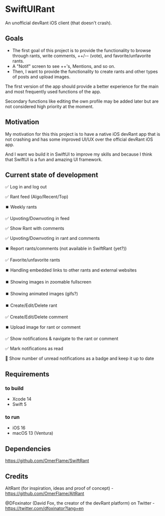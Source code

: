 # SwiftUIRant

An unofficial devRant iOS client (that doesn't crash).

## Goals

* The first goal of this project is to provide the functionality to browse through rants, write comments, ++/-- (vote), and favorite/unfavorite rants.
* A "Notif" screen to see ++'s, Mentions, and so on.
* Then, I want to provide the functionality to create rants and other types of posts and upload images.

The first version of the app should provide a better experience for the main and most frequently used functions of the app.

Secondary functions like editing the own profile may be added later but are not considered high priority at the moment.

## Motivation

My motivation for this this project is to have a native iOS devRant app that is not crashing and has some improved UI/UX over the official devRant iOS app.

And I want wo build it in SwiftUI to improve my skills and because I think that SwiftUI is a fun and amazing UI framework.

## Current state of development

✅ Log in and log out

✅ Rant feed (Algo/Recent/Top)

⏹️ Weekly rants

✅ Upvoting/Downvoting in feed

✅ Show Rant with comments

✅ Upvoting/Downvoting in rant and comments

⏹️ Report rants/comments (not available in SwiftRant (yet?))

✅ Favorite/unfavorite rants

⏹️ Handling embedded links to other rants and external websites

⏹️ Showing images in zoomable fullscreen

⏹️ Showing animated images (gifs?)

⏹️ Create/Edit/Delete rant

✅ Create/Edit/Delete comment

⏹️ Upload image for rant or comment

✅ Show notifications & navigate to the rant or comment

✅ Mark notifications as read

🚧 Show number of unread notifications as a badge and keep it up to date

## Requirements

### to build

* Xcode 14
* Swift 5

### to run

* iOS 16
* macOS 13 (Ventura)

## Dependencies

https://github.com/OmerFlame/SwiftRant

## Credits

AltRant (for inspiration, ideas and proof of concept) - https://github.com/OmerFlame/AltRant

@DFoxinator (David Fox, the creator of the devRant platform) on Twitter - https://twitter.com/dfoxinator?lang=en
